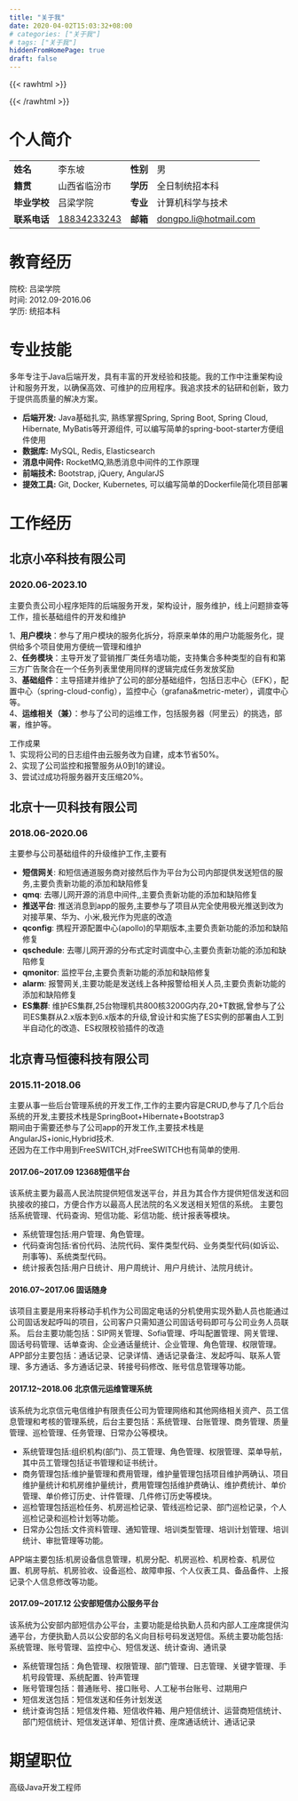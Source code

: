 ```yaml
---
title: "关于我"
date: 2020-04-02T15:03:32+08:00
# categories: ["关于我"]
# tags: ["关于我"]
hiddenFromHomePage: true
draft: false
---
```


{{< rawhtml >}}
<!-- Shortcodes -->
<style>

    header.header {
        display: none;
    }
    header.post-header {
        display: none;
    }
    .footer {
        display: none;
    }

</style>
{{< /rawhtml >}}




<!-- 找工作了,简历附上 -->
<!--more-->

# 个人简介

|    |    |    |    |
| --- | --- | --- | --- |
| **姓名** | 李东坡 | **性别** | 男 |
| **籍贯** | 山西省临汾市 | **学历** | 全日制统招本科 |
| **毕业学校** | 吕梁学院 | **专业** | 计算机科学与技术 |
| **联系电话** | [18834233243](tel:18834233243) | **邮箱** | [dongpo.li@hotmail.com](mailto:dongpo.li@hotmail.com) |

# 教育经历
院校: 吕梁学院  
时间: 2012.09-2016.06  
学历: 统招本科  


# 专业技能

多年专注于Java后端开发，具有丰富的开发经验和技能。我的工作中注重架构设计和服务开发，以确保高效、可维护的应用程序。我追求技术的钻研和创新，致力于提供高质量的解决方案。

- **后端开发:** Java基础扎实, 熟练掌握Spring, Spring Boot, Spring Cloud, Hibernate, MyBatis等开源组件, 可以编写简单的spring-boot-starter方便组件使用
- **数据库:** MySQL, Redis, Elasticsearch
- **消息中间件:** RocketMQ,熟悉消息中间件的工作原理
- **前端技术:** Bootstrap, jQuery, AngularJS
- **提效工具:** Git, Docker, Kubernetes, 可以编写简单的Dockerfile简化项目部署


# 工作经历

## 北京小卒科技有限公司

### 2020.06-2023.10
主要负责公司小程序矩阵的后端服务开发，架构设计，服务维护，线上问题排查等工作，擅长基础组件的开发和维护  

1、**用户模块**：参与了用户模块的服务化拆分，将原来单体的用户功能服务化，提供给多个项目使用方便统一管理和维护  
2、**任务模块**：主导开发了营销推厂类任务墙功能，支持集合多种类型的自有和第三方广告聚合在一个任务列表里使用同样的逻辑完成任务发放奖励  
3、**基础组件**：主导搭建并维护了公司的部分基础组件，包括日志中心（EFK），配置中心（spring-cloud-config），监控中心（grafana&metric-meter），调度中心等。  
4、**运维相关（兼）**：参与了公司的运维工作，包括服务器（阿里云）的挑选，部署，维护等。  


工作成果  
1、实现将公司的日志组件由云服务改为自建，成本节省50%。  
2、实现了公司监控和报警服务从0到1的建设。  
3、尝试过成功将服务器开支压缩20%。  

## 北京十一贝科技有限公司

### 2018.06-2020.06
主要参与公司基础组件的升级维护工作,主要有

- **短信网关**: 和短信通道服务商对接然后作为平台为公司内部提供发送短信的服务,主要负责新功能的添加和缺陷修复
- **qmq**: 去哪儿网开源的消息中间件,,主要负责新功能的添加和缺陷修复
- **推送平台**: 推送消息到app的服务,主要参与了项目从完全使用极光推送到改为对接苹果、华为、小米,极光作为兜底的改造
- **qconfig**: 携程开源配置中心(apollo)的早期版本,主要负责新功能的添加和缺陷修复
- **qschedule**: 去哪儿网开源的分布式定时调度中心,主要负责新功能的添加和缺陷修复
- **qmonitor**: 监控平台,主要负责新功能的添加和缺陷修复
- **alarm**: 报警网关,主要功能是发送线上各种报警给相关人员,主要负责新功能的添加和缺陷修复
- **ES集群**: 维护ES集群,25台物理机共800核3200G内存,20+T数据,曾参与了公司ES集群从2.x版本到6.x版本的升级,曾设计和实施了ES实例的部署由人工到半自动化的改造、ES权限校验插件的改造


## 北京青马恒德科技有限公司

### 2015.11-2018.06
主要从事一些后台管理系统的开发工作,工作的主要内容是CRUD,参与了几个后台系统的开发,主要技术栈是SpringBoot+Hibernate+Bootstrap3  
期间由于需要还参与了公司app的开发工作,主要技术栈是AngularJS+ionic,Hybrid技术.  
还因为在工作中用到FreeSWITCH,对FreeSWITCH也有简单的使用.

#### 2017.06~2017.09    12368短信平台
该系统主要为最高人民法院提供短信发送平台，并且为其合作方提供短信发送和回执接收的接口，方便合作方以最高人民法院的名义发送相关短信的系统。
主要包括系统管理、代码查询、短信功能、彩信功能、统计报表等模块。
- 系统管理包括:用户管理、角色管理。
- 代码查询包括:省份代码、法院代码、案件类型代码、业务类型代码(如诉讼、刑事等)、系统类型代码。
- 统计报表包括:用户日统计、用户周统计、用户月统计、法院月统计。

#### 2016.07~2017.06    固话随身
该项目主要是用来将移动手机作为公司固定电话的分机使用实现外勤人员也能通过公司固话发起呼叫的项目，公司客户只需知道公司固话号码即可与公司业务人员联系。
后台主要功能包括：SIP网关管理、Sofia管理、呼叫配置管理、网关管理、固话号码管理、话单查询、企业通话量统计、企业管理、角色管理、权限管理。
APP部分主要包括：通话记录、记录详情、通话记录备注、发起呼叫、联系人管理、多方通话、多方通话记录、转接号码修改、账号信息管理等功能。



#### 2017.12~2018.06    北京信元运维管理系统
该系统为北京信元电信维护有限责任公司为管理网络和其他网络相关资产、员工信息管理和考核的管理系统，后台主要包括：系统管理、台账管理、商务管理、质量管理、巡检管理、任务管理、日常办公等模块。
- 系统管理包括:组织机构(部门)、员工管理、角色管理、权限管理、菜单导航，其中员工管理包括证书管理和证书统计。
- 商务管理包括:维护量管理和费用管理，维护量管理包括项目维护两确认、项目维护量统计和机房维护量统计，费用管理包括维护费确认、维护费统计、单价管理、单价修订历史、计件管理、几件修订历史等模块。
- 巡检管理包括巡检任务、机房巡检记录、管线巡检记录、部门巡检记录，个人巡检记录和巡检计划等功能。
- 日常办公包括:文件资料管理、通知管理、培训类型管理、培训计划管理、培训统计、审批管理等功能。

APP端主要包括:机房设备信息管理，机房分配、机房巡检、机房检查、机房位置、机房导航、机房验收、设备巡检、故障申报、个人仪表工具、备品备件、上报记录个人信息修改等功能。

#### 2017.09~2017.12    公安部短信办公服务平台
该系统为公安部内部短信办公平台，主要功能是给执勤人员和内部人工座席提供沟通平台，方便执勤人员以公安部的名义向目标号码发送短信。系统主要功能包括: 系统管理、账号管理、监控中心、短信发送、统计查询、通讯录
- 系统管理包括：角色管理、权限管理、部门管理、日志管理、关键字管理、手机号段管理、系统配置、铃声管理
- 账号管理包括：普通账号、接口账号、人工秘书台账号、过期用户
- 短信发送包括：短信发送和任务计划发送
- 统计查询包括：短信发件箱、短信收件箱、用户短信统计、运营商短信统计、部门短信统计、短信发送详单、短信计费、座席通话统计、通话记录

# 期望职位
高级Java开发工程师
